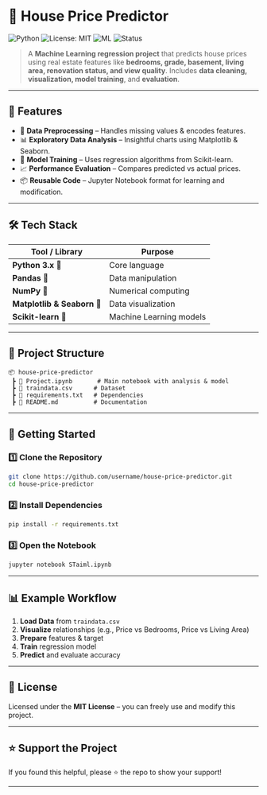 # 🏡 House Price Predictor

![Python](https://img.shields.io/badge/Python-3.x-blue?logo=python)
![License: MIT](https://img.shields.io/badge/License-MIT-green.svg)
![ML](https://img.shields.io/badge/Machine%20Learning-Regression-orange)
![Status](https://img.shields.io/badge/Status-Active-success)

> A **Machine Learning regression project** that predicts house prices using real estate features like **bedrooms, grade, basement, living area, renovation status, and view quality**. Includes **data cleaning, visualization, model training**, and **evaluation**.

---

## 📌 Features

* 🧹 **Data Preprocessing** – Handles missing values & encodes features.
* 📊 **Exploratory Data Analysis** – Insightful charts using Matplotlib & Seaborn.
* 🤖 **Model Training** – Uses regression algorithms from Scikit-learn.
* 📈 **Performance Evaluation** – Compares predicted vs actual prices.
* 📦 **Reusable Code** – Jupyter Notebook format for learning and modification.

---

## 🛠 Tech Stack

| Tool / Library              | Purpose                 |
| --------------------------- | ----------------------- |
| **Python 3.x** 🐍           | Core language           |
| **Pandas** 📑               | Data manipulation       |
| **NumPy** 🔢                | Numerical computing     |
| **Matplotlib & Seaborn** 🎨 | Data visualization      |
| **Scikit-learn** 🤖         | Machine Learning models |

---

## 📂 Project Structure

```
📦 house-price-predictor
 ┣ 📜 Project.ipynb       # Main notebook with analysis & model
 ┣ 📜 traindata.csv      # Dataset
 ┣ 📜 requirements.txt   # Dependencies
 ┣ 📜 README.md          # Documentation
```

---

## 🚀 Getting Started

### 1️⃣ Clone the Repository

```bash
git clone https://github.com/username/house-price-predictor.git
cd house-price-predictor
```

### 2️⃣ Install Dependencies

```bash
pip install -r requirements.txt
```

### 3️⃣ Open the Notebook

```bash
jupyter notebook STaiml.ipynb
```

---

## 📊 Example Workflow

1. **Load Data** from `traindata.csv`
2. **Visualize** relationships (e.g., Price vs Bedrooms, Price vs Living Area)
3. **Prepare** features & target
4. **Train** regression model
5. **Predict** and evaluate accuracy

---



## 📝 License

Licensed under the **MIT License** – you can freely use and modify this project.

---

## ⭐ Support the Project

If you found this helpful, please ⭐ the repo to show your support!

---
